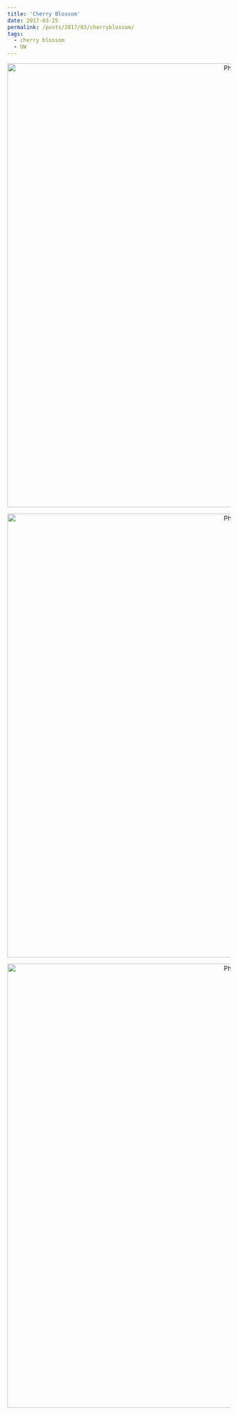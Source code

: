 ```yaml
---
title: 'Cherry Blossom'
date: 2017-03-25
permalink: /posts/2017/03/cherryblossom/
tags:
  - cherry blossom
  - UW
---
```



<p align="center">
  <img src="https://kadysongbb.github.io/blog_files/2017-03-25-flower1.JPG?raw=true" alt="Photo" style="width: 1000px;"/> 
</p>

<p align="center">
  <img src="https://kadysongbb.github.io/blog_files/2017-03-25-flower2.JPG?raw=true" alt="Photo" style="width: 1000px;"/> 
</p>

<p align="center">
  <img src="https://kadysongbb.github.io/blog_files/2017-03-25-flower2.JPG?raw=true" alt="Photo" style="width: 1000px;"/> 
</p>